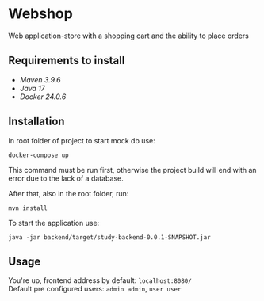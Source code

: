 # Webshop

Web application-store with a shopping cart and the ability to place orders

## Requirements to install

* _Maven 3.9.6_
* _Java 17_
* _Docker 24.0.6_

## Installation

In root folder of project to start mock db use:

```
docker-compose up
```

This command must be run first, otherwise the project build will end with an error due to the lack of a database.

After that, also in the root folder, run:

```
mvn install
```

To start the application use:

```
java -jar backend/target/study-backend-0.0.1-SNAPSHOT.jar
```



## Usage

You're up, frontend address by default: `localhost:8080/`
<br />
Default pre configured users: `admin admin`, `user user`

